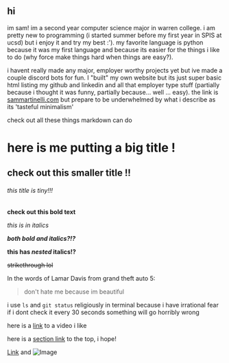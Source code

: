 ## hi


im sam! im a second year computer science major in warren college. i am pretty new to programming (i started summer before my first year in SPIS at ucsd) but i enjoy it and try my best :'). my favorite language is python because it was my first language and because its easier for the things i like to do (why force make things hard when things are easy?). 

i havent really made any major, employer worthy projects yet but ive made a couple discord bots for fun. I "built" my own website but its just super basic html listing my github and linkedin and all that employer type stuff (partially because i thought it was funny, partially because... well ... easy). the link is [sammartinelli.com](sammartinelli.com) but prepare to be underwhelmed by what i describe as its 'tasteful minimalism'                                                                                                                                                                                                           

check out all these things markdown can do
# here is me putting a big title !
## check out this smaller title !!
###### this title is tiny!!!


**check out this bold text**

*this is in italics*

***both bold and italics?!?***

**this has _nested_ italics!?**

~~strikethrough lol~~


In the words of Lamar Davis from grand theft auto 5:
> don't hate me because im beautiful


i use `ls` and `git status` religiously in terminal because i have irrational fear if i dont check it every 30 seconds something will go horribly wrong


here is a [link](https://youtu.be/Zojbs86ZWe0) to a video i like

here is a [section link](#hi) to the top, i hope!


[Link](url) and ![Image](src)
```


